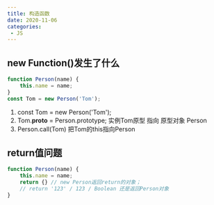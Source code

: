 ```yaml
---
title: 构造函数
date: 2020-11-06
categories:
 - JS
---
```


## new Function()发生了什么

```js
function Person(name) {
    this.name = name;
}
const Tom = new Person('Tom');
```
1. const Tom = new Person('Tom');
2. Tom.__proto__ = Person.prototype; 实例Tom原型 指向 原型对象 Person
3. Person.call(Tom) 把Tom的this指向Person

## return值问题

```javascript
function Person(name) {
    this.name = name;
    return {} // new Person返回return的对象；
    // return '123' / 123 / Boolean 还是返回Person对象
}
```
